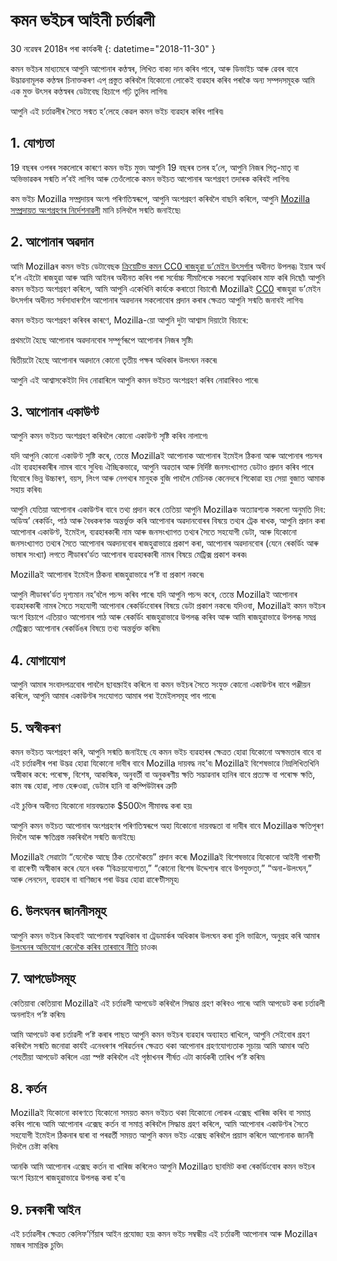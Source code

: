 # কমন ভইচৰ আইনী চৰ্তাৱলী

30 নৱেম্বৰ 2018ৰ পৰা কাৰ্যকৰী {: datetime="2018-11-30" }

কমন ভইচৰ মাধ্যমেৰে আপুনি আপোনাৰ কণ্ঠস্বৰ, লিখিত বাক্য দান কৰিব পাৰে, আৰু ডিভাইচ আৰু ৱেবৰ বাবে উদ্ভাৱনামূলক কণ্ঠস্বৰ চিনাক্তকৰণ এপ্‌‌ প্ৰস্তুত কৰিবলৈ যিকোনো লোকেই ব্যৱহাৰ কৰিব পৰাকৈ অন্য সম্পদসমূহক আমি এক মুক্ত উৎসৰ কণ্ঠস্বৰৰ ডেটাবেছ হিচাপে গঢ়ি তুলিব লাগিব৷

আপুনি এই চৰ্তাৱলীৰ সৈতে সন্মত হ’লেহে কেৱল কমন ভইচ ব্যৱহাৰ কৰিব পাৰিব৷

## 1. যোগ্যতা
19 বছৰৰ ওপৰৰ সকলোৰে কাৰণে কমন ভইচ মুক্ত৷ আপুনি 19 বছৰৰ তলৰ হ’লে, আপুনি নিজৰ পিতৃ-মাতৃ বা অভিভাৱকৰ সন্মতি ল’বই লাগিব আৰু তেওঁলোকে কমন ভইচত আপোনাৰ অংশগ্ৰহণ তদাৰক কৰিবই লাগিব৷

কম ভইচ Mozilla সম্প্ৰদায়ৰ অংশ৷ পৰিণতিস্বৰূপে, আপুনি অংশগ্ৰহণ কৰিবলৈ বাছনি কৰিলে, আপুনি [Mozilla সম্প্ৰদায়ত অংশগ্ৰহণৰ নিৰ্দেশনাৱলী](https://www.mozilla.org/en-US/about/governance/policies/participation/) মানি চলিবলৈ সন্মতি জনাইছে৷

## 2. আপোনাৰ অৱদান 
আমি Mozillaৰ কমন ভইচ ডেটাবেছক [ক্ৰিয়েটিভ কমন CC0 ৰাজহুৱা ড’মেইন উৎসৰ্গাৰ](https://creativecommons.org/publicdomain/zero/1.0/) অধীনত উপলব্ধ৷ ইয়াৰ অৰ্থ হ’ল এইটো ৰাজহুৱা আৰু আমি আইনৰ অধীনত কৰিব পৰা সৰ্বোচ্চ সীমালৈকে সকলো স্বত্বাধিকাৰ মাফ কৰি দিছোঁ৷ আপুনি কমন ভইচত অংশগ্ৰহণ কৰিলে, আমি আপুনি একেখিনি কাৰ্যকে কৰাতো বিচাৰোঁ৷ Mozillaই [CC0](https://creativecommons.org/publicdomain/zero/1.0/) ৰাজহুৱা ড’মেইন উৎসৰ্গাৰ অধীনত সৰ্বসাধাৰণলৈ আপোনাৰ অৱদানৰ সকলোবোৰ প্ৰদান কৰাৰ ক্ষেত্ৰত আপুনি সন্মতি জনাবই লাগিব৷

কমন ভইচত অংশগ্ৰহণ কৰিবৰ কাৰণে, Mozilla-য়ো আপুনি দুটা আশ্বাস দিয়াটো বিচাৰে:

প্ৰথমটো হৈছে আপোনাৰ অৱদানবোৰ সম্পূৰ্ণৰূপে আপোনাৰ নিজৰ সৃষ্টি৷

দ্বিতীয়টো হৈছে আপোনাৰ অৱদানে কোনো তৃতীয় পক্ষৰ অধিকাৰ উলংঘন নকৰে৷ 

আপুনি এই আশ্বাসকেইটা দিব নোৱাৰিলে আপুনি কমন ভইচত অংশগ্ৰহণ কৰিব নোৱাৰিবও পাৰে৷ 

## 3. আপোনাৰ একাউণ্ট
আপুনি কমন ভইচত অংশগ্ৰহণ কৰিবলৈ কোনো একাউণ্ট সৃষ্টি কৰিব নালাগে৷ 

যদি আপুনি কোনো একাউণ্ট সৃষ্টি কৰে, তেন্তে Mozillaই আপোনাক আপোনাৰ ইমেইল ঠিকনা আৰু আপোনাৰ পচন্দৰ এটা ব্যৱহাৰকাৰীৰ নামৰ বাবে সুধিব৷ ঐচ্ছিকভাৱে, আপুনি অৱতাৰ আৰু নিৰ্দিষ্ট জনসংখ্যাগত ডেটাও প্ৰদান কৰিব পাৰে যিবোৰে ভিন্ন উচ্চাৰণ, বয়স, লিংগ আৰু নেপথ্যৰ মানুহক বুজি পাবলৈ মেচিনক কেনেদৰে শিকোৱা হয় সেয়া বুজাত আমাক সহায় কৰিব৷

আপুনি যেতিয়া আপোনাৰ একাউণ্টৰ বাবে তথ্য প্ৰদান কৰে তেতিয়া আপুনি Mozillaক অত্যাৱশ্যক সকলো অনুমতি দিব: 
অডিঅ’ ৰেকৰ্ডিং, পাঠ আৰু বৈধকৰণক অন্তৰ্ভুক্ত কৰি আপোনাৰ অৱদানবোৰৰ বিষয়ে তথ্যৰ ট্ৰেক ৰাখক, 
আপুনি প্ৰদান কৰা আপোনাৰ একাউণ্ট, ইমেইল, ব্যৱহাৰকাৰী নাম আৰু জনসংখ্যাগত তথ্যৰ সৈতে সহযোগী ডেটা, আৰু
যিকোনো জনসংখ্যাগত তথ্যৰ সৈতে আপোনাৰ অৱদানবোৰ ৰাজহুৱাভাৱে প্ৰকাশ কৰা,
আপোনাৰ অৱদানবোৰ (যেনে ৰেকৰ্ডিং আৰু ভাষাৰ সংখ্যা) লগতে লীডাৰব’ৰ্ডত আপোনাৰ ব্যৱহাৰকাৰী নামৰ বিষয়ে মেট্ৰিক্স প্ৰকাশ কৰক৷

Mozillaই আপোনাৰ ইমেইল ঠিকনা ৰাজহুৱাভাৱে প’ষ্ট বা প্ৰকাশ নকৰে৷

আপুনি লীডাৰব’ৰ্ডত দৃশ্যমান নহ’বলৈ পচন্দ কৰিব পাৰে৷ যদি আপুনি পচন্দ কৰে, তেন্তে Mozillaই আপোনাৰ ব্যৱহাৰকাৰী নামৰ সৈতে সহযোগী আপোনাৰ ৰেকৰ্ডিংবোৰৰ বিষয়ে ডেটা প্ৰকাশ নকৰে৷ যদিওবা, Mozillaই কমন ভইচৰ অংশ হিচাপে এতিয়াও আপোনাৰ পাঠ আৰু ৰেকৰ্ডিং ৰাজহুৱাভাৱে উপলব্ধ কৰিব আৰু আমি ৰাজহুৱাভাৱে উপলব্ধ সমগ্ৰ মেট্ৰিক্সত আপোনাৰ ৰেকৰ্ডিঙৰ বিষয়ে তথ্য অন্তৰ্ভুক্ত কৰিম৷

## 4. যোগাযোগ
আপুনি আমাৰ সংবাদপত্ৰবোৰ পাবলৈ ছাবস্ক্ৰাইব কৰিলে বা কমন ভইচৰ সৈতে সংযুক্ত কোনো একাউণ্টৰ বাবে পঞ্জীয়ন কৰিলে, আপুনি আমাৰ একাউণ্টৰ সংযোগত আমাৰ পৰা ইমেইলসমূহ পাব পাৰে৷ 

## 5. অস্বীকৰণ

কমন ভইচত অংশগ্ৰহণ কৰি, আপুনি সন্মতি জনাইছে যে কমন ভইচ ব্যৱহাৰৰ ক্ষেত্ৰত হোৱা যিকোনো অক্ষমতাৰ বাবে বা এই চৰ্তাৱলীৰ পৰা উদ্ভৱ হোৱা যিকোনো দাবীৰ বাবে Mozilla দায়বদ্ধ নহ’ব৷ Mozillaই বিশেষভাৱে নিম্নলিখিতখিনি অস্বীকাৰ কৰে:
পৰোক্ষ, বিশেষ, আকস্মিক, অনুবৰ্তী বা অনুকৰণীয় ক্ষতি
সদ্ভাৱনাৰ হানিৰ বাবে প্ৰত্যক্ষ বা পৰোক্ষ ক্ষতি, কাম বন্ধ হোৱা, লাভ হেৰুওৱা, ডেটাৰ হানি বা কম্পিউটাৰৰ ত্ৰুটি

এই চুক্তিৰ অধীনত যিকোনো দায়বদ্ধতাক $500লৈ সীমাবদ্ধ কৰা হয়৷

আপুনি কমন ভইচত আপোনাৰ অংশগ্ৰহণৰ পৰিণতিস্বৰূপে অহা যিকোনো দায়বদ্ধতা বা দাবীৰ বাবে Mozillaক ক্ষতিপূৰণ দিবলৈ আৰু ক্ষতিগ্ৰস্ত নকৰিবলৈ সন্মতি জনাইছে৷

Mozillaই সেৱাটো “যেনেকৈ আছে ঠিক তেনেকৈয়ে” প্ৰদান কৰে৷ Mozillaই বিশেষভাৱে যিকোনো আইনী গাৰাণ্টী বা ৱাৰেণ্টী অস্বীকাৰ কৰে যেনে ধৰক “বিক্ৰয়যোগ্যতা,” “কোনো বিশেষ উদ্দেশ্যৰ বাবে উপযুক্ততা,” “অনা-উলংঘন,” আৰু লেনদেন, ব্যৱহাৰ বা বাণিজ্যৰ পৰা উদ্ভৱ হোৱা ৱাৰেণ্টীসমূহ৷ 

## 6. উলংঘনৰ জাননীসমূহ
আপুনি কমন ভইচৰ কিহবাই আপোনাৰ স্বত্বাধিকাৰ বা ট্ৰেডমাৰ্কৰ অধিকাৰ উলংঘন কৰা বুলি ভাৱিলে, অনুগ্ৰহ কৰি আমাৰ [উলংঘনৰ অভিযোগ কেনেকৈ কৰিব তাৰবাবে নীতি](https://www.mozilla.org/about/legal/report-infringement/) চাওক৷

## 7. আপডেটসমূহ
কেতিয়াবা কেতিয়াবা Mozillaই এই চৰ্তাৱলী আপডেট কৰিবলৈ সিদ্ধান্ত গ্ৰহণ কৰিবও পাৰে৷ আমি আপডেট কৰা চৰ্তাৱলী অনলাইন প’ষ্ট কৰিম৷ 

আমি আপডেট কৰা চৰ্তাৱলী প’ষ্ট কৰাৰ পাছত আপুনি কমন ভইচৰ ব্যৱহাৰ অব্যাহত ৰাখিলে, আপুনি সেইবোৰ গ্ৰহণ কৰিবলৈ সন্মতি জনোৱা কাৰ্যই এনেধৰণৰ পৰিৱৰ্তনৰ ক্ষেত্ৰত থকা আপোনাৰ গ্ৰহণযোগ্যতাক সূচায়৷ আমি আমাৰ অতি শেহতীয়া আপডেট কৰিলে এয়া স্পষ্ট কৰিবলৈ এই পৃষ্ঠাখনৰ শীৰ্ষত এটা কাৰ্যকৰী তাৰিখ প’ষ্ট কৰিম৷ 

## 8. কৰ্তন
Mozillaই যিকোনো কাৰণতে যিকোনো সময়ত কমন ভইচত থকা যিকোনো লোকৰ এক্সেছ খাৰিজ কৰিব বা সমাপ্ত কৰিব পাৰে৷ আমি আপোনাৰ এক্সেছ কৰ্তন বা সমাপ্ত কৰিবলৈ সিদ্ধান্ত গ্ৰহণ কৰিলে, আমি আপোনাৰ একাউণ্টৰ সৈতে সহযোগী ইমেইল ঠিকনাৰ দ্বাৰা বা পৰৱৰ্তী সময়ত আপুনি কমন ভইচ এক্সেছ কৰিবলৈ প্ৰয়াস কৰিলে আপোনাক জাননী দিবলৈ চেষ্টা কৰিম৷ 

আনকি আমি আপোনাৰ এক্সেছ কৰ্তন বা খাৰিজ কৰিলেও আপুনি Mozillaত ছাবমিট কৰা ৰেকৰ্ডিংবোৰ কমন ভইচৰ অংশ হিচাপে ৰাজহুৱাভাৱে উপলব্ধ কৰা হ’ব৷

## 9. চৰকাৰী আইন
এই চৰ্তাৱলীৰ ক্ষেত্ৰত কেলিফ’ৰ্ণিয়াৰ আইন প্ৰযোজ্য হয়৷ কমন ভইচ সম্বন্ধীয় এই চৰ্তাৱলী আপোনাৰ আৰু Mozillaৰ মাজৰ সামগ্ৰিক চুক্তি৷
